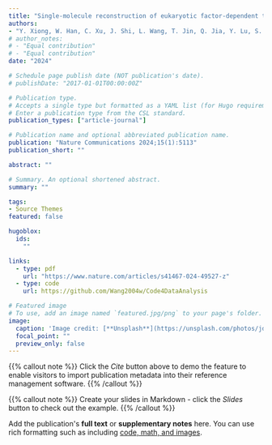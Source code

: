 ```yaml
---
title: "Single-molecule reconstruction of eukaryotic factor-dependent transcription termination"
authors:
- "Y. Xiong, W. Han, C. Xu, J. Shi, L. Wang, T. Jin, Q. Jia, Y. Lu, S. Hu, S.-X. Dou, W. Lin, T. R. Strick, S. Wang, M. Li"
# author_notes:
# - "Equal contribution"
# - "Equal contribution"
date: "2024"

# Schedule page publish date (NOT publication's date).
# publishDate: "2017-01-01T00:00:00Z"

# Publication type.
# Accepts a single type but formatted as a YAML list (for Hugo requirements).
# Enter a publication type from the CSL standard.
publication_types: ["article-journal"]

# Publication name and optional abbreviated publication name.
publication: "Nature Communications 2024;15(1):5113"
publication_short: ""

abstract: ""

# Summary. An optional shortened abstract.
summary: ""

tags:
- Source Themes
featured: false

hugoblox:
  ids:
    ""

links:
  - type: pdf
    url: "https://www.nature.com/articles/s41467-024-49527-z"
  - type: code
    url: https://github.com/Wang2004w/Code4DataAnalysis

# Featured image
# To use, add an image named `featured.jpg/png` to your page's folder. 
image:
  caption: 'Image credit: [**Unsplash**](https://unsplash.com/photos/jdD8gXaTZsc)'
  focal_point: ""
  preview_only: false
---
```

{{% callout note %}}
Click the *Cite* button above to demo the feature to enable visitors to import publication metadata into their reference management software.
{{% /callout %}}

{{% callout note %}}
Create your slides in Markdown - click the *Slides* button to check out the example.
{{% /callout %}}

Add the publication's **full text** or **supplementary notes** here. You can use rich formatting such as including [code, math, and images](https://docs.hugoblox.com/content/writing-markdown-latex/).
